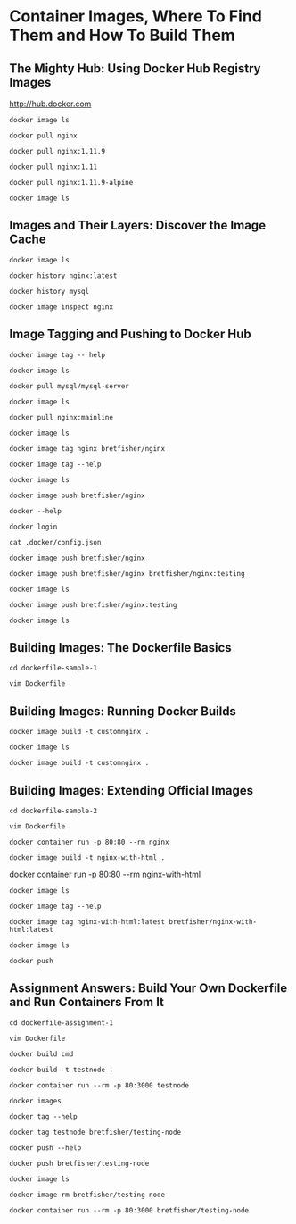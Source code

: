 Container Images, Where To Find Them and How To Build Them
==========================================================

The Mighty Hub: Using Docker Hub Registry Images
------------------------------------------------

<http://hub.docker.com>

`docker image ls`

`docker pull nginx`

`docker pull nginx:1.11.9`

`docker pull nginx:1.11`

`docker pull nginx:1.11.9-alpine`

`docker image ls`

Images and Their Layers: Discover the Image Cache
-------------------------------------------------

`docker image ls`

`docker history nginx:latest`

`docker history mysql`

`docker image inspect nginx`

Image Tagging and Pushing to Docker Hub
---------------------------------------

`docker image tag -- help`

`docker image ls`

`docker pull mysql/mysql-server`

`docker image ls`

`docker pull nginx:mainline`

`docker image ls`

`docker image tag nginx bretfisher/nginx`

`docker image tag --help`

`docker image ls`

`docker image push bretfisher/nginx`

`docker --help`

`docker login`

`cat .docker/config.json`

`docker image push bretfisher/nginx`

`docker image push bretfisher/nginx bretfisher/nginx:testing`

`docker image ls`

`docker image push bretfisher/nginx:testing`

`docker image ls`

Building Images: The Dockerfile Basics
--------------------------------------

`cd dockerfile-sample-1`

`vim Dockerfile`

Building Images: Running Docker Builds
--------------------------------------

`docker image build -t customnginx .`

`docker image ls`

`docker image build -t customnginx .`

Building Images: Extending Official Images
------------------------------------------

`cd dockerfile-sample-2`

`vim Dockerfile`

`docker container run -p 80:80 --rm nginx`

`docker image build -t nginx-with-html .`

  docker container run -p 80:80 --rm nginx-with-html

`docker image ls`

`docker image tag --help`

`docker image tag nginx-with-html:latest
bretfisher/nginx-with-html:latest`

`docker image ls`

`docker push`

Assignment Answers: Build Your Own Dockerfile and Run Containers From It
------------------------------------------------------------------------

`cd dockerfile-assignment-1`

`vim Dockerfile`

`docker build cmd`

`docker build -t testnode .`

`docker container run --rm -p 80:3000 testnode`

`docker images`

`docker tag --help`

`docker tag testnode bretfisher/testing-node`

`docker push --help`

`docker push bretfisher/testing-node`

`docker image ls`

`docker image rm bretfisher/testing-node`

`docker container run --rm -p 80:3000 bretfisher/testing-node`
